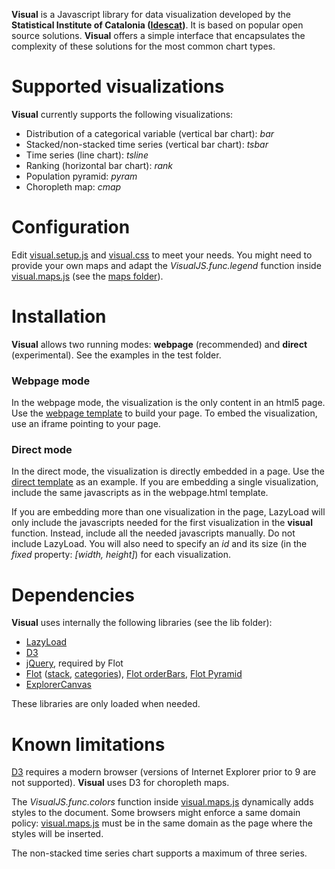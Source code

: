 **Visual** is a Javascript library for data visualization developed by the **Statistical Institute of Catalonia ([Idescat](http://www.idescat.cat/en/))**. It is based on popular open source solutions. **Visual** offers a simple interface that encapsulates the complexity of these solutions for the most common chart types.

# Supported visualizations

**Visual** currently supports the following visualizations:

* Distribution of a categorical variable (vertical bar chart): *bar*
* Stacked/non-stacked time series (vertical bar chart): *tsbar*
* Time series (line chart): *tsline*
* Ranking (horizontal bar chart): *rank*
* Population pyramid: *pyram*
* Choropleth map: *cmap*

# Configuration

Edit [visual.setup.js](https://github.com/idescat/visual/blob/master/visual.setup.js) and [visual.css](https://github.com/idescat/visual/blob/master/visual.css) to meet your needs. You might need to provide your own maps and adapt the *VisualJS.func.legend* function inside [visual.maps.js](https://github.com/idescat/visual/blob/master/maps/visual.maps.max.js) (see the [maps folder](https://github.com/idescat/visual/tree/master/maps)).

# Installation

**Visual** allows two running modes: **webpage** (recommended) and **direct** (experimental). See the examples in the test folder.

### Webpage mode

In the webpage mode, the visualization is the only content in an html5 page. Use the [webpage template](https://github.com/idescat/visual/blob/master/templates/webpage.html) to build your page. To embed the visualization, use an iframe pointing to your page.

### Direct mode

In the direct mode, the visualization is directly embedded in a page. Use the [direct template](https://github.com/idescat/visual/blob/master/templates/direct.html) as an example. If you are embedding a single visualization, include the same javascripts as in the webpage.html template.

If you are embedding more than one visualization in the page, LazyLoad will only include the javascripts needed for the first visualization in the **visual** function. Instead, include all the needed javascripts manually. Do not include LazyLoad. You will also need to specify an *id* and its size (in the *fixed* property: *[width, height]*) for each visualization.

# Dependencies

**Visual** uses internally the following libraries (see the lib folder):

* [LazyLoad](https://github.com/rgrove/lazyload/)
* [D3](http://d3js.org)
* [jQuery](http://jquery.com/), required by Flot
* [Flot](http://www.flotcharts.org) ([stack](https://github.com/flot/flot/blob/master/jquery.flot.stack.js), [categories](https://github.com/flot/flot/blob/master/jquery.flot.categories.js)), [Flot orderBars](http://en.benjaminbuffet.com/labs/flot/), [Flot Pyramid](https://github.com/asis/flot-pyramid)
* [ExplorerCanvas](https://code.google.com/p/explorercanvas/)

These libraries are only loaded when needed.

# Known limitations

[D3](http://d3js.org) requires a modern browser (versions of Internet Explorer prior to 9 are not supported). **Visual** uses D3 for choropleth maps.

The *VisualJS.func.colors* function inside [visual.maps.js](https://github.com/idescat/visual/blob/master/maps/visual.maps.max.js) dynamically adds styles to the document. Some browsers might enforce a same domain policy: [visual.maps.js](https://github.com/idescat/visual/blob/master/maps/visual.maps.max.js) must be in the same domain as the page where the styles will be inserted.

The non-stacked time series chart supports a maximum of three series.